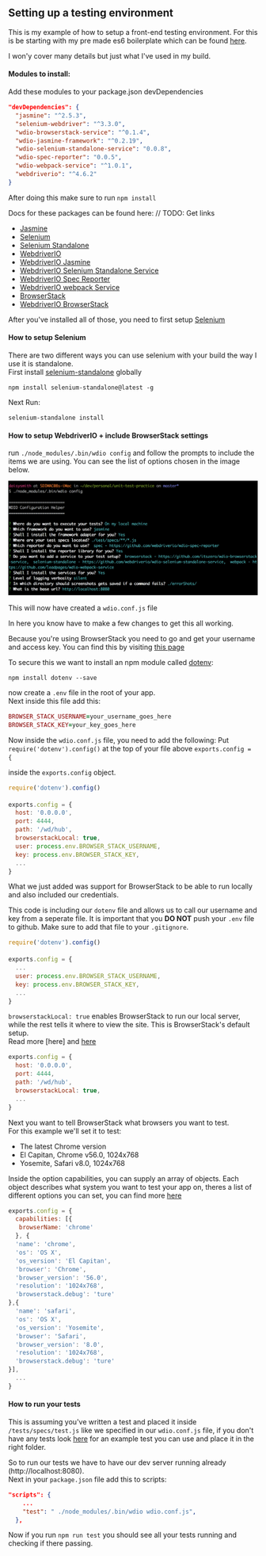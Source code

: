 ## Setting up a testing environment
This is my example of how to setup a front-end testing environment. For this is be starting with my pre made es6 boilerplate which can be found [here](/).

I won'y cover many details but just what I've used in my build.

#### Modules to install:
Add these modules to your package.json devDependencies
```json
"devDependencies": {
  "jasmine": "^2.5.3",
  "selenium-webdriver": "^3.3.0",
  "wdio-browserstack-service": "^0.1.4",
  "wdio-jasmine-framework": "^0.2.19",
  "wdio-selenium-standalone-service": "0.0.8",
  "wdio-spec-reporter": "0.0.5",
  "wdio-webpack-service": "^1.0.1",
  "webdriverio": "^4.6.2"
}
```

After doing this make sure to run `npm install`

Docs for these packages can be found here:
// TODO: Get links
- [Jasmine](https://jasmine.github.io)
- [Selenium](http://www.seleniumhq.org/)
- [Selenium Standalone](https://github.com/vvo/selenium-standalone)
- [WebdriverIO](http://webdriver.io/)
- [WebdriverIO Jasmine](https://github.com/webdriverio/wdio-jasmine-framework)
- [WebdriverIO Selenium Standalone Service](https://github.com/webdriverio/wdio-selenium-standalone-service)
- [WebdriverIO Spec Reporter](https://github.com/webdriverio/wdio-spec-reporter)
- [WebdriverIO webpack Service](http://webdriver.io/guide/services/webpack.html)
- [BrowserStack](https://www.browserstack.com)
- [WebdriverIO BrowserStack](https://github.com/itszero/wdio-browserstack-service)

After you've installed all of those, you need to first setup [Selenium](http://www.seleniumhq.org/)

#### How to setup Selenium
There are two different ways you can use selenium with your build the way I use it is standalone.<br>
First install [selenium-standalone](https://github.com/vvo/selenium-standalone) globally
```
npm install selenium-standalone@latest -g
```

Next Run:
```
selenium-standalone install
```

#### How to setup WebdriverIO + include BrowserStack settings
run `./node_modules/.bin/wdio config` and follow the prompts to include the items we are using. You can see the list of options chosen in the image below.
<br>

<img src="../../assets/js/testing/webdriver-config.png" width="650px"/>

This will now have created a `wdio.conf.js` file

In here you know have to make a few changes to get this all working.

Because you're using BrowserStack you need to go and get your username and access key. You can find this by visiting [this page](/)

To secure this we want to install an npm module called [dotenv](https://www.npmjs.com/package/dotenv):
```
npm install dotenv --save
```

now create a `.env` file in the root of your app.<br>
Next inside this file add this:
```ruby
BROWSER_STACK_USERNAME=your_username_goes_here
BROWSER_STACK_KEY=your_key_goes_here
```

Now inside the `wdio.conf.js` file, you need to add the following:
Put `require('dotenv').config()` at the top of your file above `exports.config = {`

inside the `exports.config` object.<br>
```javascript
require('dotenv').config()

exports.config = {
  host: '0.0.0.0',
  port: 4444,
  path: '/wd/hub',
  browserstackLocal: true,
  user: process.env.BROWSER_STACK_USERNAME,
  key: process.env.BROWSER_STACK_KEY,
  ...
}
```

What we just added was support for BrowserStack to be able to run locally and also included our credentials.

This code is including our `dotenv` file and allows us to call our username and key from a seperate file. It is important that you **DO NOT** push your `.env` file to github. Make sure to add that file to your `.gitignore`.
```js
require('dotenv').config()

exports.config = {
  ...
  user: process.env.BROWSER_STACK_USERNAME,
  key: process.env.BROWSER_STACK_KEY,
  ...
}
```

`browserstackLocal: true` enables BrowserStack to run our local server, while the rest tells it where to view the site. This is BrowserStack's default setup.<br>
Read more [here] and [here](http://webdriver.io/guide/services/browserstack.html)
```js
exports.config = {
  host: '0.0.0.0',
  port: 4444,
  path: '/wd/hub',
  browserstackLocal: true,
  ...
}
```

Next you want to tell BrowserStack what browsers you want  to test.<br>
For this example we'll set it to test:
- The latest Chrome version
- El Capitan, Chrome v56.0, 1024x768
- Yosemite, Safari v8.0, 1024x768

Inside the option capabilities, you can supply an array of objects. Each object describes what system you want to test your app on, theres a list of different options you can set, you can find more [here](https://www.browserstack.com/automate/node#setting-os-and-browser)

```js
exports.config = {
  capabilities: [{
   browserName: 'chrome'
  }, {
  'name': 'chrome',
  'os': 'OS X',
  'os_version': 'El Capitan',
  'browser': 'Chrome',
  'browser_version': '56.0',
  'resolution': '1024x768',
  'browserstack.debug': 'ture'
},{
  'name': 'safari',
  'os': 'OS X',
  'os_version': 'Yosemite',
  'browser': 'Safari',
  'browser_version': '8.0',
  'resolution': '1024x768',
  'browserstack.debug': 'ture'
}],
  ...
}
```


#### How to run your tests
This is assuming you've written a test and placed it inside `/tests/specs/test.js` like we specified in our `wdio.conf.js` file, if you don't have any tests look [here](/js/testing/jasmine.md) for an example test you can use and place it in the right folder.

So to run our tests we have to have our dev server running already (http://localhost:8080).<br>
Next in your `package.json` file add this to scripts:
```json
"scripts": {
    ...
    "test": " ./node_modules/.bin/wdio wdio.conf.js",
  },
```

Now if you run `npm run test` you should see all your tests running and checking if there passing.<br>
